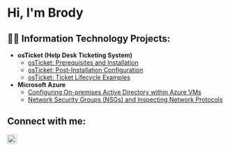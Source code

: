 <h1>Hi, I'm Brody

<h2>👨‍💻 Information Technology Projects:</h2>

- <b>osTicket (Help Desk Ticketing System)</b>
  - [osTicket: Prerequisites and Installation](https://github.com/brodyoliger/osticket-install)
  - [osTicket: Post-Installation Configuration](https://github.com/brodyoliger/post-install-config)
  - [osTicket: Ticket Lifecycle Examples](https://github.com/brodyoliger/ticket-lifecycle)
- <b>Microsoft Azure</b>
  - [Configuring On-premises Active Directory within Azure VMs](https://github.com/brodyoliger/configuring-active-directory)
  - [Network Security Groups (NSGs) and Inspecting Network Protocols](https://github.com/brodyoliger/azure-network-portals)

<h2>Connect with me:</h2>

[<img align="left" alt="Josh | LinkedIn" width="22px" src="https://cdn.jsdelivr.net/npm/simple-icons@v3/icons/linkedin.svg" />][linkedin]

[linkedin]: https://www.linkedin.com/in/broderick-oliger-1b654a266/
